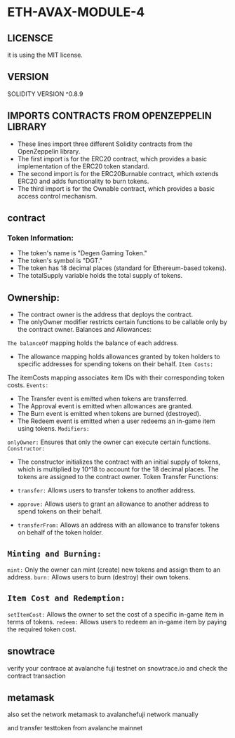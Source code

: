 # ETH-AVAX-MODULE-4
## LICENSCE
it is using the MIT license.

## VERSION
SOLIDITY VERSION ^0.8.9

## IMPORTS CONTRACTS FROM OPENZEPPELIN LIBRARY
* These lines import three different Solidity contracts from the OpenZeppelin library.
* The first import is for the ERC20 contract, which provides a basic implementation of the ERC20 token standard.
* The second import is for the ERC20Burnable contract, which extends ERC20 and adds functionality to burn tokens.
* The third import is for the Ownable contract, which provides a basic access control mechanism.

## contract
### Token Information:

* The token's name is "Degen Gaming Token."
* The token's symbol is "DGT."
* The token has 18 decimal places (standard for Ethereum-based tokens).
* The totalSupply variable holds the total supply of tokens.
## Ownership:
* The contract owner is the address that deploys the contract.
* The onlyOwner modifier restricts certain functions to be callable only by the contract owner.
Balances and Allowances:

`The balanceOf` mapping holds the balance of each address.
* The allowance mapping holds allowances granted by token holders to specific addresses for spending tokens on their behalf.
`Item Costs:`

The itemCosts mapping associates item IDs with their corresponding token costs.
`Events:`

* The Transfer event is emitted when tokens are transferred.
* The Approval event is emitted when allowances are granted.
* The Burn event is emitted when tokens are burned (destroyed).
* The Redeem event is emitted when a user redeems an in-game item using tokens.
`Modifiers:`

`onlyOwner:` Ensures that only the owner can execute certain functions.
`Constructor:`

* The constructor initializes the contract with an initial supply of tokens, which is multiplied by 10^18 to account for the 18 decimal places. The tokens are assigned to the contract owner.
Token Transfer Functions:

* `transfer:` Allows users to transfer tokens to another address.
* `approve:` Allows users to grant an allowance to another address to spend tokens on their behalf.
* `transferFrom:` Allows an address with an allowance to transfer tokens on behalf of the token holder.
## `Minting and Burning:`

`mint:` Only the owner can mint (create) new tokens and assign them to an address.
`burn:` Allows users to burn (destroy) their own tokens.
## `Item Cost and Redemption:`

`setItemCost:` Allows the owner to set the cost of a specific in-game item in terms of tokens.
`redeem:` Allows users to redeem an in-game item by paying the required token cost.


## snowtrace
verify your contrace at avalanche fuji testnet on snowtrace.io and check the contract transaction

## metamask
also set the network metamask to avalanchefuji network manually

and transfer testtoken from avalanche mainnet
